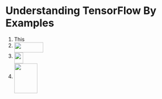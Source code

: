 # Understanding TensorFlow By Examples

1. This
2. <img src="/tex/22a40aaaa1628bc0a9621914c9122295.svg?invert_in_darkmode&sanitize=true" align=middle width=79.67413409999999pt height=27.15900329999998pt/>
3. <img src="/tex/c1ba5b50d2bf3c110d1867a80b4721b3.svg?invert_in_darkmode&sanitize=true" align=middle width=23.774302199999997pt height=30.721495199999982pt/>
3. <img src="/tex/ab2e7bb6b29faaf498a4fb96bca9e357.svg?invert_in_darkmode&sanitize=true" align=middle width=63.0401376pt height=81.64385789999997pt/>
